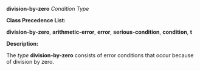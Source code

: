 **division-by-zero** *Condition Type* 



**Class Precedence List:** 



**division-by-zero**, **arithmetic-error**, **error**, **serious-condition**, **condition**, **t** 



**Description:** 



The *type* **division-by-zero** consists of error conditions that occur because of division by zero. 